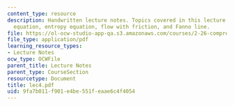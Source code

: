 ```yaml
---
content_type: resource
description: Handwritten lecture notes. Topics covered in this lecture include energy
  equation, entropy equation, flow with friction, and Fanno line.
file: https://ol-ocw-studio-app-qa.s3.amazonaws.com/courses/2-26-compressible-fluid-dynamics-spring-2004/9fa7b011f901e4be551feaae6c4f4054_lec4.pdf
file_type: application/pdf
learning_resource_types:
- Lecture Notes
ocw_type: OCWFile
parent_title: Lecture Notes
parent_type: CourseSection
resourcetype: Document
title: lec4.pdf
uid: 9fa7b011-f901-e4be-551f-eaae6c4f4054
---
```

